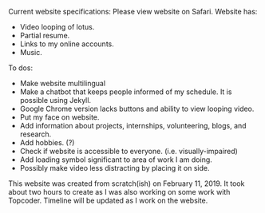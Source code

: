 Current website specifications:
Please view website on Safari.
Website has:
* Video looping of lotus.
* Partial resume.
* Links to my online accounts.
* Music.

To dos:
* Make website multilingual
* Make a chatbot that keeps people informed of my schedule.  It is possible using Jekyll.
* Google Chrome version lacks buttons and ability to view looping video.
* Put my face on website.
* Add information about projects, internships, volunteering, blogs, and research.
* Add hobbies. (?)
* Check if website is accessible to everyone. (i.e. visually-impaired)
* Add loading symbol significant to area of work I am doing.
* Possibly make video less distracting by placing it on side.

This website was created from scratch(ish) on February 11, 2019.  It took about two hours to create as I was also working on some work with Topcoder.  Timeline will be updated as I work on the website.
